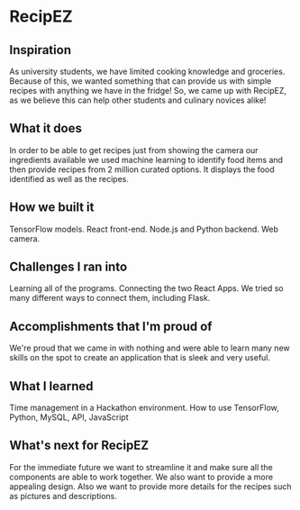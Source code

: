 # RecipEZ


## Inspiration
As university students, we have limited cooking knowledge and groceries. Because of this, we wanted something that can provide us with simple recipes with anything we have in the fridge! So, we came up with RecipEZ, as we believe this can help other students and culinary novices alike!

## What it does
In order to be able to get recipes just from showing the camera our ingredients available we used machine learning to identify food items and then provide recipes from 2 million curated options. It displays the food identified as well as the recipes.

## How we built it
TensorFlow models. React front-end. Node.js and Python backend. Web camera.

## Challenges I ran into
Learning all of the programs. Connecting the two React Apps. We tried so many different ways to connect them, including Flask.

## Accomplishments that I'm proud of
We're proud that we came in with nothing and were able to learn many new skills on the spot to create an application that is sleek and very useful.

## What I learned
Time management in a Hackathon environment. How to use TensorFlow, Python, MySQL, API, JavaScript

## What's next for RecipEZ
For the immediate future we want to streamline it and make sure all the components are able to work together. We also want to provide a more appealing design. Also we want to provide more details for the recipes such as pictures and descriptions.
